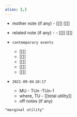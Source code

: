```yaml
---
alias: [,]
---
```

- mother note (if any)
		- [[]] [[]]
- related note (if any) -
		- [[]] [[]]
- `contemporary events`
	- [[]]
	- [[]]
	- [[]]
	- [[]]
	- [[]]

- `2021-09-04`  `10:17`
	- MU - TUn -TUn-1
	- where, TU - [[total utility]]
	- off notes (if any)

```query
"marginal utility"
```